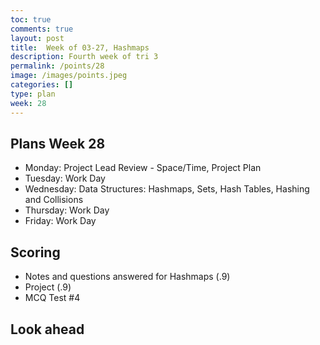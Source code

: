```yaml
---
toc: true
comments: true
layout: post
title:  Week of 03-27, Hashmaps
description: Fourth week of tri 3
permalink: /points/28
image: /images/points.jpeg
categories: []
type: plan
week: 28
---
```


## Plans Week 28
> 
- Monday: Project Lead Review - Space/Time, Project Plan
- Tuesday: Work Day 
- Wednesday: Data Structures: Hashmaps, Sets, Hash Tables, Hashing and Collisions
- Thursday: Work Day 
- Friday: Work Day

## Scoring
- Notes and questions answered for Hashmaps (.9)
- Project (.9)
- MCQ Test #4 

## Look ahead
> 